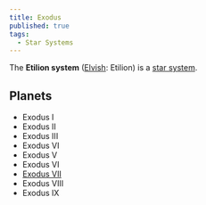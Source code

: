 ```yaml
---
title: Exodus
published: true
tags:
  - Star Systems
---
```


The **Etilion system** ([Elvish](/compendium/elvish): <span className="font-elvish">Etilion</span>) is a [star system](/compendium/Star_system).

## Planets

- Exodus I
- Exodus II
- Exodus III
- Exodus VI
- Exodus V
- Exodus VI
- [Exodus VII](/compendium/Exodus_VII)
- Exodus VIII
- Exodus IX
